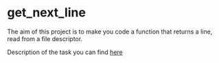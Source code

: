 # get_next_line
The aim of this project is to make you code a function that returns a line, read from a file descriptor.

Description of the task you can find [here](./gnl.pdf)
